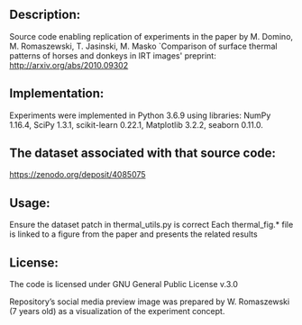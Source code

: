 ## Description:

Source code enabling replication of experiments in the paper by
M. Domino, M. Romaszewski,  T. Jasinski,  M. Masko
`Comparison of surface thermal patterns of horses and donkeys in IRT images'
preprint: http://arxiv.org/abs/2010.09302

## Implementation:

Experiments were implemented in Python 3.6.9 using libraries:
NumPy 1.16.4, SciPy 1.3.1, scikit-learn 0.22.1, Matplotlib 3.2.2, seaborn 0.11.0.

## The dataset associated with that source code:

https://zenodo.org/deposit/4085075

## Usage:

Ensure the dataset patch in thermal_utils.py is correct
Each thermal_fig.* file is linked to a figure from the paper and presents the related results

## License:

The code is licensed under GNU General Public License v.3.0

Repository’s social media preview image was prepared by W. Romaszewski (7 years old) as a visualization of the experiment concept.